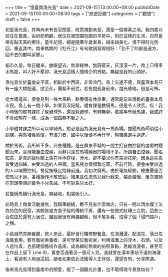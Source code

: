 +++
title = "憶臺南漁光島"
date = 2021-09-15T13:00:00+08:00
publishDate = 2021-09-15T00:00:00+08:00
tags = ["旅遊記趣"]
categories = ["觀想"]
draft = false
+++

初至漁光島，其時尚未有長官關愛，政策規劃未至，還是一個樸素之地。我四歲以前住在嘉義，由奶奶照顧，居住在被田園包圍的平房中，對於這樣的生活，自然是帶有點天真的嚮往，童年記憶，總是隨著年歲漸長，越來越美化，恨不得時光倒回，重返其中。南拳媽媽的《牡丹江》有句歌詞寫得很好：「到不了的都是遠方，回不去的都叫家鄉」。

都市久居，每日醒來，放眼望去，無翠綠林，無蔚藍天，灰濛濛一片，路上只得車水馬龍，叫人好不壓抑，漁光島這樣人煙稀少的景點，無疑是我的心頭好。

漁光島位於臺南安平區，相較於中西區，非常冷門。島上交通不便，與臺灣本島只有一座大橋相連，欲至此，需驅車前往，若夜間孤身前來，燈光昏暗，很是可怖。

從大橋進來，便會見到一條大馬路，路旁偶有休旅車，通常是前來慢跑的臺南本島市民。島上有一間小學，如果我沒記錯，體育課是教騎馬，很是令人欣羨。哎！我小時後的體育課除了躲避球外，還是躲避球，有夠無聊，若當年有騎馬課，我或許不會如現在一樣，成為一個四體不勤之人。

小學體育課之所以可以學騎馬，想必是因為漁光島有一馬術場。據聞馬術師須從小訓練，與馬培養感情，有潛力者，國中以後便不再升學，朝職業選手邁進。

關於馬術，我所知不多，此些種種，是在屏東車城的一間主打自由控疆的度假村聽聞而來。臺灣能自由控疆，而非只是在馬場繞圈的場域不多。所謂自由控疆，聞名知意，是真的讓你騎上馬在林地穿梭，涉水，卻不要求你有馬術技能，因為這些馬皆受過訓練，由受訓過的人帶領。當馬兒怠惰頻繁吃草，不前行時，便會由受訓過的人以哨聲控制，督促按既定路線前進。我初次騎馬，由於毫無經驗，總擔憂是否使馬兒不適，各種操作不敢使勁，結果是任憑馬兒我行我束，越走越慢，屢次被騎在前頭帶領的黃毛小兒告誡，不可對馬兒太好。

若能騎馬繞行漁光島，無疑地，相當吸引人。

此時島上商業活動幾無，我騎車繞繞，瞧不見有什麼商店，只有一間以清水模工法為特色的民宿，其餘皆是方盒子般的傳統平房，還有一些閩式紅磚三合院，這些三合院由於還有人居住，雖說我很有興趣觀察，但不敢多看，怕得了個「侵門踏戶」之稱。

小島自然亦無餐廳，旅人來此，最好自行攜帶野餐盒，在海灘邊，配浪花、落日佐海風食用。若有藝術素養者，還可學某位藝術家，利用海灘上的浮木、石頭，以及人造垃圾，也搭建個藝術作品來，成為網紅熱衷的拍照景點，思維浪漫者，甚至可在作品上留下 Line ID，看會否遇著另一個可人兒。我就曾在漢本車站不遠的海灘上，看過有人用過這招。讀者如果依此法獲得人生伴侶，還望告知，分享際遇。

後來漁光島得到臺南市府關愛，擬了一個觀光計畫，也不曉得現今景致如何？
